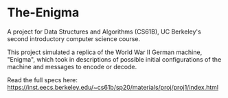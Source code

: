 # The-Enigma
A project for Data Structures and Algorithms (CS61B), UC Berkeley's second introductory computer science course.

This project simulated a replica of the World War II German machine, "Enigma", which took in descriptions of possible initial configurations of the machine and messages to encode or decode.

Read the full specs here: https://inst.eecs.berkeley.edu/~cs61b/sp20/materials/proj/proj1/index.html
